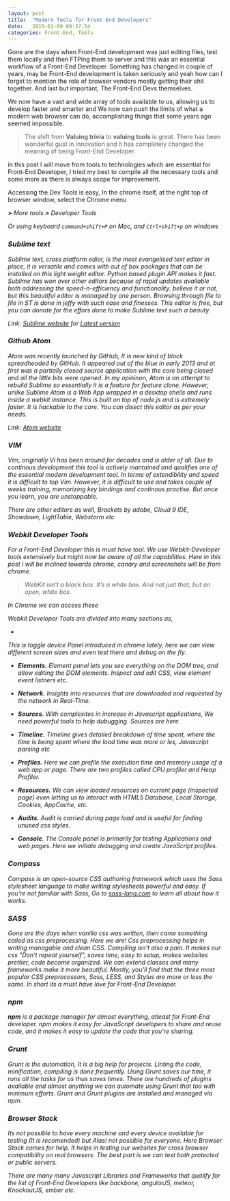 ```yaml
---
layout: post
title:  "Modern Tools for Front-End Developers"
date:   2015-01-09 09:37:54
categories: Front-End, Tools
---
```


Gone are the days when Front-End development was just editing files, test them locally and then FTPing them to server and this was an essential workflow of a Front-End Developer. Something has changed in couple of years, may be Front-End development is taken seriously and yeah how can I forget to mention the role of browser vendors mostly getting their shit together. And last but important, The Front-End Devs themselves.

We now have a vast and wide array of tools available to us, allowing us to develop faster and smarter and We now can push the limits of what a modern web browser can do, accomplishing things that some years ago seemed impossible.

> The shift from __Valuing trivia__ to __valuing tools__ is great. There has been wonderful gust in innovation and it has completely changed the meaning of being Front-End Developer.

in this post I will move from tools to technologies which are essential for Front-End Developer, I tried my best to compile all the necessary tools and some more as there is always scope for improvement.

Accessing the Dev Tools is easy, In the chrome itself, at the right top of browser window, select the Chrome menu

<i class="fa fa-align-justify"> <b>></b> More tools <b>></b> Developer Tools

Or using keyboard `command+shift+P` on Mac, and `Ctrl+shift+p` on windows

<h3 class="post--sub--heading">Sublime text</h3>
Sublime text, cross platform edior, is the most evangelised text editor in place, it is versatile and comes with out of box packages that can be installed on this light weight editor. Python based plugin API makes it fast. Sublime has won over other editors because of rapid updates available both addressing the speed-n-efficiency and functionality. believe it or not, but this beautiful editor is managed by one person. Browsing through file to file in ST is done in jeffy with such ease and finesses. This editor is free, but you can donate for the effors done to make Sublime text such a beauty.

Link: [Sublime website](http://sublimetext.com) for [Latest version](http://sublimetext.com/3)

<h3 class="post--sub--heading">Github Atom</h3>
Atom was recently launched by GitHub, It is new kind of block spreadheaded by GitHub.  It appeared out of the blue in early 2013 and at first was a partially closed source application with the core being closed and all the little bits were opened. In my opininon, Atom is an attempt to rebuild Sublime so essentially it is a feature for feature clone. However, unlike Sublime Atom is a Web App wrapped in a desktop shells and runs inside a webkit instance. This is built on top of node.js and is extremely faster. It is hackable to the core. You can disect this editor as per your needs.

Link: [Atom website](http://atom.io)

<h3 class="post--sub--heading">VIM</h3>

Vim, originally Vi has been around for decades and is older of all. Due to continous development this tool is actively mantained and qualifies one of the essential modern development tool. In terms of extendibility and speed it is difficult to top Vim. However, it is difficult to use and takes couple of weeks training, memorizing key bindings and continous practise. But once you learn, you are unstoppable.


There are other editors as well, Brackets by adobe, Cloud 9 IDE, Showdown, LightTable, Webstorm etc


<h3 class="post--sub--heading">Webkit Developer Tools</h3>

For a Front-End Developer this is must have tool. We use Webkit-Developer tools extensively but might now be aware of all the capabilities. Here in this post i will be inclined towards chrome, canary and screenshots will be from chrome.

> WebKit isn’t a black box. It’s a white box. And not just that, but an open, white box.

In Chrome we can access these 

Webkit Developer Tools are divided into many sections as,

* <i class="fa fa-mobile">

This is toggle device Panel introduced in chrome lately, here we can view different screen sizes and even test there and debug on the fly.

* __Elements.__ Element panel lets you see everything on the DOM tree, and allow editing the DOM elements. Inspect and edit CSS, view element event listners etc.

* __Network.__ Insights into resources that are downloaded and requested by the network in Real-Time.

* __Sources.__ With complexites in increase in Javascript applications, We need powerful tools to help dubugging. Sources are here.

* __Timeline.__ Timeline gives detailed breakdown of time spent, where the time is being spent where the load time was more or les, Javascript parsing etc

* __Profiles.__ Here we can profile the execution time and memory usage of a web app or page. There are two profiles called CPU profiler and Heap Profiler.

* __Resources.__ We can view loaded resources on current page (inspected page) even letting us to interact with HTML5 Database, Local Storage, Cookies, AppCache, etc.


* __Audits.__ Audit is carried during page load and is useful for finding unused css styles.

* __Console.__ The Console panel is primarily for testing Applications and web pages. Here we initiate debugging and create JavaScript profiles.

<h3 class="post--sub--heading">Compass</h3>

Compass is an open-source CSS authoring framework which uses the Sass stylesheet language to make writing stylesheets powerful and easy. If you're not familiar with Sass, Go to [sass-lang.com](http://sass-lang.com) to learn all about how it works.

<h3 class="post--sub--heading">SASS</h3>

Gone are the days when vanilla css was written, then came something called as css preprocessing. Here we are! Css preprocessing helps in writing managable and clean CSS. Compiling isn't also a pain. It makes our css "Don't repeat yourself", saves time, easy to setup, makes websites prettier, code become organized. We can extend classes and many frameworks make it more beautiful. Mostly, you'll find that the three most popular CSS preprocessors, Sass, LESS, and Stylus are more or less the same. In short its a must have love for Front-End Developer. 

<h3 class="post--sub--heading">npm</h3>

__npm__ is a package manager for almost everything, atleast for Front-End developer. npm makes it easy for JavaScript developers to share and reuse code, and it makes it easy to update the code that you're sharing.

<h3 class="post--sub--heading">Grunt</h3>

Grunt is the automation, It is a big help for projects. Linting the code, minification, compiling is done frequently. Using Grunt saves our time, it runs all the tasks for us thus saves times. There are hundreds of plugins available and almost anything we can automate using Grunt that too with minimum efforts. Grunt and Grunt plugins are installed and managed via npm.

<h3 class="post--sub--heading">Browser Stack</h3>

Its not possible to have every machine and every device available for testing (It is recomended) but Alas! not possible for everyone. Here Browser Stack comes for help. It helps in testing our websites for cross browser compatibility on real browsers. The best part is we can test both protected or public servers.


There are many many Javascript Libraries and Frameworks that qualify for the list of Front-End Developers like backbone, angularJS, meteor, KnockoutJS, ember etc.
